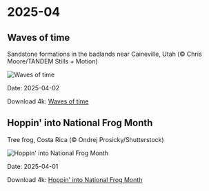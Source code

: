 # 2025-04

## Waves of time

Sandstone formations in the badlands near Caineville, Utah (© Chris Moore/TANDEM Stills + Motion)

![Waves of time](https://bing.com/th?id=OHR.UtahBadlands_EN-US3082813561_UHD.jpg&rf=LaDigue_UHD.jpg&pid=hp&w=1024&h=576&rs=1&c=4)

Date: 2025-04-02

Download 4k: [Waves of time](https://bing.com/th?id=OHR.UtahBadlands_EN-US3082813561_UHD.jpg&rf=LaDigue_UHD.jpg&pid=hp&w=3840&h=2160&rs=1&c=4)

## Hoppin' into National Frog Month

Tree frog, Costa Rica (© Ondrej Prosicky/Shutterstock)

![Hoppin' into National Frog Month](https://bing.com/th?id=OHR.TicanFrog_EN-US3006346741_UHD.jpg&rf=LaDigue_UHD.jpg&pid=hp&w=1024&h=576&rs=1&c=4)

Date: 2025-04-01

Download 4k: [Hoppin' into National Frog Month](https://bing.com/th?id=OHR.TicanFrog_EN-US3006346741_UHD.jpg&rf=LaDigue_UHD.jpg&pid=hp&w=3840&h=2160&rs=1&c=4)

